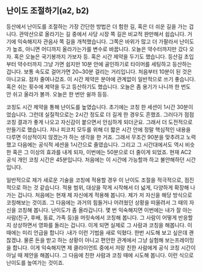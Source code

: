 ## 난이도 조절하기(a2, b2)
등산에서 난이도를 조절하는 가장 간단한 방법은 더 험한 길, 혹은 더 쉬운 길을 가는 겁니다. 관악산으로 올라기는 길 중에서 사당 시장 쪽 길은 비교적 완만해서 쉽습니다. 거기에 익숙해지자 관음사 쪽 길을 개척했습니다. 그쪽은 바위가 많고 더 가팔라서 난이도가 높죠, 아니면 어디까지 올라가는가를 변수로 바꿉니다. 오늘은 약수터까지만 갔다 오자. 혹은 오늘은 국기봉까지 가보자 등. 혹은 시간 제약을 두기도 했습니다. 등산길 초입부터 약수터까지 그냥 가면 쉽지만 10분 안에 골인하기로 타이머를 세팅하고 등산하는 겁니다. 보통 속도로 걸어가면 20~30분 걸리는 거리입니다. 처음부터 10분이 된 것은 아니고요. 점차 줄여나갔죠. 이 시간 제약은 분야에 관계없이 일반적으로 쓰기 좋습니다. 혹은 쉬는 횟수에 제약을 두고 등산하기도 했습니다. 오늘은 좀 용기가 나니까 한 번도 안 쉬고 올라가 볼까. 오늘은 한 번만 쉴까 등등.

코칭도 시간 제약을 통해 난이도를 높였습니다. 초기에는 코칭 한 세션이 1시간 30분이었습니다. 그런데 실질적으로는 2시간 정도로 더 길게 한 경우도 흔했죠. 그러다가 점점  코칭 결과가 좋게 나오고 자신감이 붙으면서 안심하게 되더군요. 그래서 더 도전적으로 만들기로 했습니다. 저나 피코치 모두를 위해 더 짧은 시간 안에 정말 핵심적인 내용을 다루면 이상적이지 않겠는가 하는 생각을 한 거죠. 그래서 무조건 90분을 맞추려고 노력했고 다음에는 공식적 세션을 1시간으로 줄였습니다. 그리고 그 시간대에서도 역시 비슷한 혹은 그 이상의 효과를 내게 되자, 이번에는 50분으로 더 줄이게 되었죠. 현재 AC2 공식 개인 코칭 시간은 45분입니다. 처음에는 이 시간에 가능할까 하고 불안해하던 시간입니다.

일반적으로 제가 새로운 기술을 코칭에 적용할 경우 이 난이도 조절을 적극적으로, 점진적으로 하는 것 같습니다. 적용 범위, 대상을 작게 시작해서 더 넓게, 다양하게 확장해 나가는 겁니다. 처음에는 현재 제 자신에게 적용해 봅니다. 제가 저 자신을 해당 방식으로 코칭해보는 것이죠. 그 다음에는 과거의 힘들거나 어려웠던 상황을 떠올려서 그 때의 자신을 코칭해 봅니다. 난이도가 좀 올라갑니다. 몇 번 익숙해지면 이번에는 내가 잘 아는 사람(친구, 후배, 동료, 가족 등)을 머릿속에서 코칭해 봅니다. 그 사람이 어떻게 반응할지 상상하면서 영화를 돌리는 겁니다. 이게 되면 실제로 그 사람과 코칭을 해봅니다. 이때에는 미리 언급을 합니다 .내가 이런 기법을 새로 익혔다. 한번 시도해 보고 싶은데 괜찮겠냐. 물론 돈을 받고 하는 상황이 아니고 편안한 관계에서 그냥 실험해 보는프레이밍을 합니다. 이게 익숙해지면 제 클라이언트 중에서 저랑 친한  사람에게 공식 코칭 시간이 아닐 때 제안을 해봅니다. 그 다음에 친한 사람과 코칭 때에 시도해 봅니다. 이런 식으로 난이도를 높여가는 것이죠.